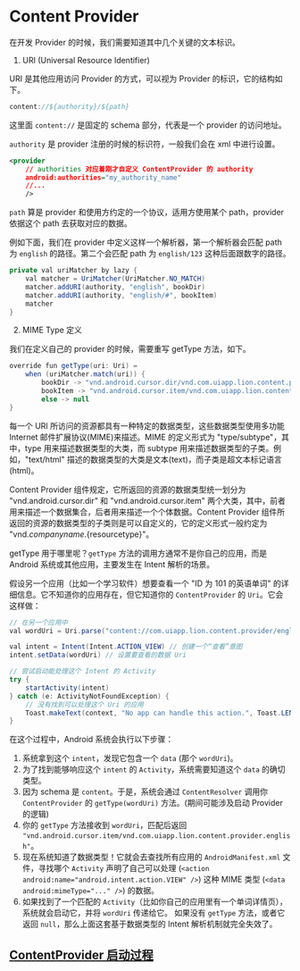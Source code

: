 # Content Provider

在开发 Provider 的时候，我们需要知道其中几个关键的文本标识。

1. URI (Universal Resource Identifier)

URI 是其他应用访问 Provider 的方式，可以视为 Provider 的标识，它的结构如下。

```c
content://${authority}/${path}
```

这里面 `content://` 是固定的 schema 部分，代表是一个 provider 的访问地址。

`authority` 是 provider 注册的时候的标识符，一般我们会在 xml 中进行设置。

```xml
<provider
    // authorities 对应着刚才自定义 ContentProvider 的 authority
    android:authorities="my_authority_name"
    //...
    />
```

`path` 算是 provider 和使用方约定的一个协议，适用方使用某个 path，provider 依据这个 path 去获取对应的数据。

例如下面，我们在 provider 中定义这样一个解析器，第一个解析器会匹配 path 为 `english` 的路径。第二个会匹配 path 为 `english/123` 这种后面跟数字的路径。

```java
private val uriMatcher by lazy {
    val matcher = UriMatcher(UriMatcher.NO_MATCH)
    matcher.addURI(authority, "english", bookDir)
    matcher.addURI(authority, "english/#", bookItem)
    matcher
}
```

2. MIME Type 定义

我们在定义自己的 provider 的时候，需要重写 getType 方法，如下。

```java
override fun getType(uri: Uri) =
    when (uriMatcher.match(uri)) {
        bookDir -> "vnd.android.cursor.dir/vnd.com.uiapp.lion.content.provider.english"
        bookItem -> "vnd.android.cursor.item/vnd.com.uiapp.lion.content.provider.english"
        else -> null
}
```

每一个 URI 所访问的资源都具有一种特定的数据类型，这些数据类型使用多功能 Internet 邮件扩展协议(MIME)来描述。MIME 的定义形式为 "​type/subtype​"​，其中，​type 用来描述数据类型的大类，而 subtype 用来描述数据类型的子类。例如，​"text/html" 描述的数据类型的大类是文本(text)，而子类是超文本标记语言(html)。

Content Provider 组件规定，它所返回的资源的数据类型统一划分为 "vnd.android.cursor.dir" 和 "vnd.android.cursor.item" 两个大类，其中，前者用来描述一个数据集合，后者用来描述一个个体数据。Content Provider 组件所返回的资源的数据类型的子类则是可以自定义的，它的定义形式一般约定为 "vnd.${companyname}.${resourcetype}​"​。

getType 用于哪里呢？`getType` 方法的调用方通常不是你自己的应用，而是Android 系统或其他应用，主要发生在 Intent 解析的场景。

假设另一个应用（比如一个学习软件）想要查看一个 "ID 为 101 的英语单词" 的详细信息。它不知道你的应用存在，但它知道你的 `ContentProvider` 的 `Uri`。它会这样做：

```java
// 在另一个应用中
val wordUri = Uri.parse("content://com.uiapp.lion.content.provider/english/101")

val intent = Intent(Intent.ACTION_VIEW) // 创建一个“查看”意图
intent.setData(wordUri) // 设置要查看的数据 Uri

// 尝试启动能处理这个 Intent 的 Activity
try {
    startActivity(intent)
} catch (e: ActivityNotFoundException) {
    // 没有找到可以处理这个 Uri 的应用
    Toast.makeText(context, "No app can handle this action.", Toast.LENGTH_SHORT).show()
}
```
在这个过程中，Android 系统会执行以下步骤：
1. 系统拿到这个 `intent`，发现它包含一个 `data` (那个 `wordUri`)。
2. 为了找到能够响应这个 `intent` 的 `Activity`，系统需要知道这个 `data` 的确切类型。
3. 因为 schema 是 `content`。于是，系统会通过 `ContentResolver` 调用你 `ContentProvider` 的 `getType(wordUri)` 方法。(期间可能涉及启动 Provider 的逻辑)
4. 你的 `getType` 方法接收到 `wordUri`，匹配后返回 `"vnd.android.cursor.item/vnd.com.uiapp.lion.content.provider.english"`。
5. 现在系统知道了数据类型！它就会去查找所有应用的 `AndroidManifest.xml` 文件，寻找哪个 `Activity` 声明了自己可以处理 (`<action android:name="android.intent.action.VIEW" />`) 这种 MIME 类型 (`<data android:mimeType="..." />`) 的数据。
6. 如果找到了一个匹配的 `Activity`（比如你自己的应用里有一个单词详情页），系统就会启动它，并将 `wordUri` 传递给它。
如果没有 `getType` 方法，或者它返回 `null`，那么上面这套基于数据类型的 Intent 解析机制就完全失效了。


## [ContentProvider 启动过程](android/framework/app_framework/content_provider/content_provider_launch.md)


